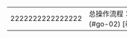 <html style="margin-left: auto; margin-right: auto;">
    <table style="margin-left: 90%; margin-right: 10%;">
        <tr>
            <td> 
		2222222222222222
            </td>
            <td>
		总操作流程：
		[写代码](#go-01)
		[编译](#go-02)
		[看效果](#go-03)
            </td>
        </tr>
    </table>
</html>
